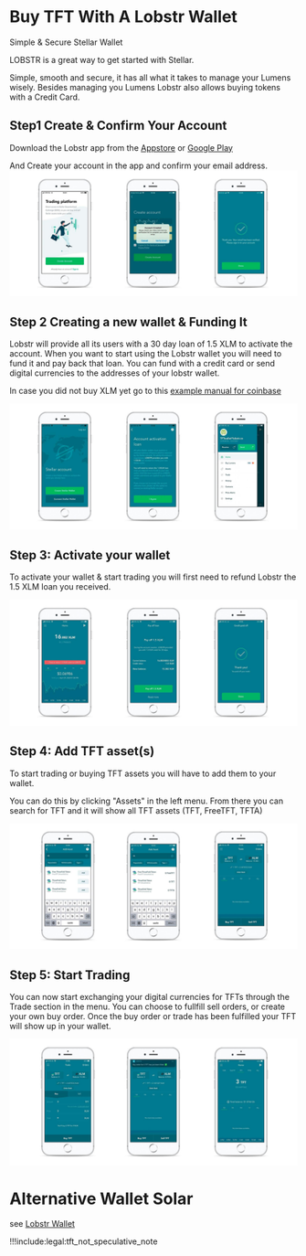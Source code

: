 # Buy TFT With A Lobstr Wallet

Simple & Secure Stellar Wallet

LOBSTR is a great way to get started with Stellar.

Simple, smooth and secure, it has all what it takes to manage your Lumens wisely.
Besides managing you Lumens Lobstr also allows buying tokens with a Credit Card.

## Step1 Create & Confirm Your Account

Download the Lobstr app from the [Appstore](https://apps.apple.com/us/app/lobstr-stellar-wallet/id1404357892) or [Google Play](https://play.google.com/store/apps/details?id=com.lobstr.client&hl=nl)

And Create your account in the app and confirm your email address.![image alt text](img/lobstr_create_account.jpg)

## Step 2 Creating a new wallet & Funding It

Lobstr will provide all its users with a 30 day loan of 1.5 XLM to activate the account. When you want to start using the Lobstr wallet you will need to fund it and pay back that loan. You can fund with a credit card or send digital currencies to the addresses of your lobstr wallet.

In case you did not buy XLM yet go to this [example manual for coinbase](coinbase_fiat)

![image alt text](img/lobstr_fund_wallet.jpg)

## Step 3: Activate your wallet

To activate your wallet & start trading you will first need to refund Lobstr the 1.5 XLM loan you received.

![image alt text](img/lobstr_activate_wallet.jpg)

## Step 4: Add TFT asset(s)

To start trading or buying TFT assets you will have to add them to your wallet.

You can do this by clicking "Assets" in the left menu. From there you can search for TFT and it will show all TFT assets (TFT, FreeTFT, TFTA)

![image alt text](img/lobstr_add_assets.jpg)

## Step 5: Start Trading

You can now start exchanging your digital currencies for TFTs through the Trade section in the menu. You can choose to fullfill sell orders, or create your own buy order. Once the buy order or trade has been fulfilled your TFT will show up in your wallet.

![image alt text](img/lobstr_trade_tft.jpg)


# Alternative Wallet Solar

see [Lobstr Wallet](solar_wallet)


!!!include:legal:tft_not_speculative_note
